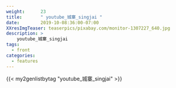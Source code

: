```yaml
---
weight:      23
title:       " youtube_城寨_singjai "
date:        2019-10-08:36:00-07:00
XXresImgTeaser: teaserpics/pixabay.com/monitor-1307227_640.jpg
description: >
    youtube_城寨_singjai
tags:
  - front
categories:
  - features
---
```


{{< my2genlistbytag "youtube_城寨_singjai" >}}
